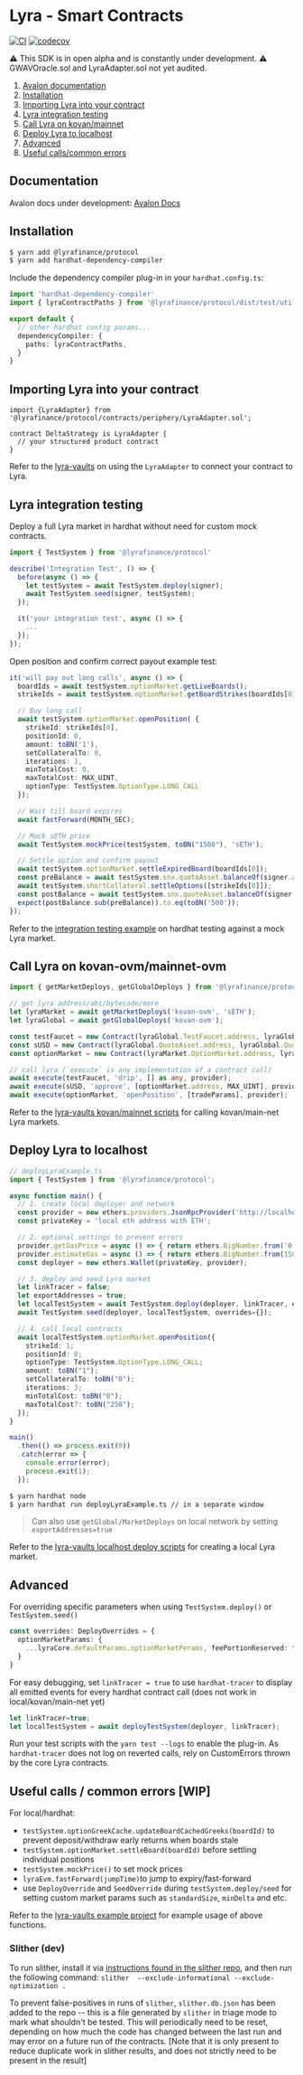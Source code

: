 # Lyra - Smart Contracts
[![CI](https://github.com/lyra-finance/lyra/actions/workflows/run-test.yml/badge.svg)](https://github.com/lyra-finance/lyra/actions/workflows/run-test.yml)
[![codecov](https://codecov.io/gh/lyra-finance/lyra/branch/master/graph/badge.svg?token=PQZNKHH63H)](https://codecov.io/gh/lyra-finance/lyra)

:warning: This SDK is in open alpha and is constantly under development.
:warning: GWAVOracle.sol and LyraAdapter.sol not yet audited.

1. [Avalon documentation](#docs)
2. [Installation](#install)
3. [Importing Lyra into your contract](#imports)
4. [Lyra integration testing](#hardhat)
5. [Call Lyra on kovan/mainnet](#deploys)
6. [Deploy Lyra to localhost](#localhost)
7. [Advanced](#advanced)
8. [Useful calls/common errors](#useful)

## Documentation <a name="docs"></a>

Avalon docs under development: [Avalon Docs](https://docs.lyra.finance/)

## Installation <a name="install"></a>
```bash
$ yarn add @lyrafinance/protocol
$ yarn add hardhat-dependency-compiler
```

Include the dependency compiler plug-in in your `hardhat.config.ts`:
```typescript
import 'hardhat-dependency-compiler'
import { lyraContractPaths } from '@lyrafinance/protocol/dist/test/utils/package/index-paths'

export default {
  // other hardhat config params...
  dependencyCompiler: {
    paths: lyraContractPaths,
  }
}
```

## Importing Lyra into your contract <a name="imports"></a>

```solidity
import {LyraAdapter} from '@lyrafinance/protocol/contracts/periphery/LyraAdapter.sol';

contract DeltaStrategy is LyraAdapter {
  // your structured product contract
}
```

Refer to the [lyra-vaults](https://github.com/lyra-finance/lyra-vaults/blob/master/contracts/strategies/StrategyBase.sol) on using the `LyraAdapter` to connect your contract to Lyra.

## Lyra integration testing <a name="hardhat"></a>

Deploy a full Lyra market in hardhat without need for custom mock contracts.
```typescript
import { TestSystem } from '@lyrafinance/protocol'

describe('Integration Test', () => {
  before(async () => {
    let testSystem = await TestSystem.deploy(signer);
    await TestSystem.seed(signer, testSystem);
  });

  it('your integration test', async () => {
    ...
  });
});
```

Open position and confirm correct payout example test:
```typescript
it('will pay out long calls', async () => {
  boardIds = await testSystem.optionMarket.getLiveBoards();
  strikeIds = await testSystem.optionMarket.getBoardStrikes(boardIds[0]);

  // Buy long call
  await testSystem.optionMarket.openPosition( {
    strikeId: strikeIds[0],
    positionId: 0,
    amount: toBN('1'),
    setCollateralTo: 0,
    iterations: 1,
    minTotalCost: 0,
    maxTotalCost: MAX_UINT,
    optionType: TestSystem.OptionType.LONG_CALL
  });

  // Wait till board expires
  await fastForward(MONTH_SEC);

  // Mock sETH price
  await TestSystem.mockPrice(testSystem, toBN("1500"), 'sETH');

  // Settle option and confirm payout
  await testSystem.optionMarket.settleExpiredBoard(boardIds[0]);
  const preBalance = await testSystem.snx.quoteAsset.balanceOf(signer.address);
  await testSystem.shortCollateral.settleOptions([strikeIds[0]]);
  const postBalance = await testSystem.snx.quoteAsset.balanceOf(signer.address);
  expect(postBalance.sub(preBalance)).to.eq(toBN('500'));
});
```

Refer to the [integration testing example](https://github.com/lyra-finance/lyra-vaults/tree/master/test/integration-tests) on hardhat testing against a mock Lyra market.

## Call Lyra on kovan-ovm/mainnet-ovm  <a name="deploys"></a>
```typescript
import { getMarketDeploys, getGlobalDeploys } from '@lyrafinance/protocol';

// get lyra address/abi/bytecode/more
let lyraMarket = await getMarketDeploys('kovan-ovm', 'sETH');
let lyraGlobal = await getGlobalDeploys('kovan-ovm');

const testFaucet = new Contract(lyraGlobal.TestFaucet.address, lyraGlobal.TestFaucet.abi, deployer);
const sUSD = new Contract(lyraGlobal.QuoteAsset.address, lyraGlobal.QuoteAsset.abi, deployer);
const optionMarket = new Contract(lyraMarket.OptionMarket.address, lyraMarket.OptionMarket.abi, deployer);

// call lyra (`execute` is any implementation of a contract call)
await execute(testFaucet, 'drip', [] as any, provider);
await execute(sUSD, 'approve', [optionMarket.address, MAX_UINT], provider);
await execute(optionMarket, 'openPosition', [tradeParams], provider);
```

Refer to the [lyra-vaults kovan/mainnet scripts](https://github.com/lyra-finance/lyra-vaults/tree/master/scripts) for calling kovan/main-net Lyra markets.

## Deploy Lyra to localhost  <a name="localhost"></a>
```typescript
// deployLyraExample.ts
import { TestSystem } from '@lyrafinance/protocol';

async function main() {
  // 1. create local deployer and network
  const provider = new ethers.providers.JsonRpcProvider('http://localhost:8545');
  const privateKey = 'local eth address with ETH';

  // 2. optional settings to prevent errors
  provider.getGasPrice = async () => { return ethers.BigNumber.from('0'); };
  provider.estimateGas = async () => { return ethers.BigNumber.from(15000000); }
  const deployer = new ethers.Wallet(privateKey, provider);

  // 3. deploy and seed Lyra market
  let linkTracer = false;
  let exportAddresses = true;
  let localTestSystem = await TestSystem.deploy(deployer, linkTracer, exportAddresses);
  await TestSystem.seed(deployer, localTestSystem, overrides={});

  // 4. call local contracts
  await localTestSystem.optionMarket.openPosition({
    strikeId: 1;
    positionId: 0;
    optionType: TestSystem.OptionType.LONG_CALL;
    amount: toBN("1");
    setCollateralTo: toBN("0");
    iterations: 3;
    minTotalCost: toBN("0");
    maxTotalCost?: toBN("250");
  });
}

main()
  .then(() => process.exit(0))
  .catch(error => {
    console.error(error);
    process.exit(1);
  });
```

```bash
$ yarn hardhat node 
$ yarn hardhat run deployLyraExample.ts // in a separate window
```
> Can also use `getGlobal/MarketDeploys` on local network by setting `exportAddresses=true`

Refer to the [lyra-vaults localhost deploy scripts](https://github.com/lyra-finance/lyra-vaults/tree/master/scripts) for creating a local Lyra market.

## Advanced <a name="advanced"></a>

For overriding specific parameters when using `TestSystem.deploy()` or `TestSystem.seed()`

```typescript
const overrides: DeployOverrides = { 
  optionMarketParams: {
    ...lyraCore.defaultParams.optionMarketPerams, feePortionReserved: toBN('0.05')
  }
}
```

For easy debugging, set `linkTracer = true` to use `hardhat-tracer` to display all emitted events for every hardhat contract call (does not work in local/kovan/main-net yet)
```typescript
let linkTracer=true;
let localTestSystem = await deployTestSystem(deployer, linkTracer);
```

Run your test scripts with the `yarn test --logs` to enable the plug-in.
As `hardhat-tracer` does not log on reverted calls, rely on CustomErrors thrown by the core Lyra contracts.

## Useful calls / common errors [WIP]  <a name="useful"></a>

For local/hardhat:
- `testSystem.optionGreekCache.updateBoardCachedGreeks(boardId)` to prevent deposit/withdraw early returns when boards stale
- `testSystem.optionMarket.settleBoard(boardId)` before settling individual positions
- `testSystem.mockPrice()` to set mock prices 
- `lyraEvm.fastForward(jumpTime)`to jump to expiry/fast-forward
- use `DeployOverride` and `SeedOverride` during `testSystem.deploy/seed` for setting custom market params such as `standardSize`, `minDelta` and etc. 

Refer to the [lyra-vaults example project](https://github.com/lyra-finance/lyra-vaults/tree/master/test/integration-tests) for example usage of above functions.

### Slither (dev)

To run slither, install it via [instructions found in the slither repo](https://github.com/crytic/slither#how-to-install), and then run the following command: `slither  --exclude-informational --exclude-optimization .`

To prevent false-positives in runs of `slither`, `slither.db.json` has been added to the repo -- this is a file generated by `slither` in triage mode to mark what shouldn't be tested. This will periodically need to be reset, depending on how much the code has changed between the last run and may error on a future run of the contracts. [Note that it is only present to reduce duplicate work in slither results, and does not strictly need to be present in the result]
